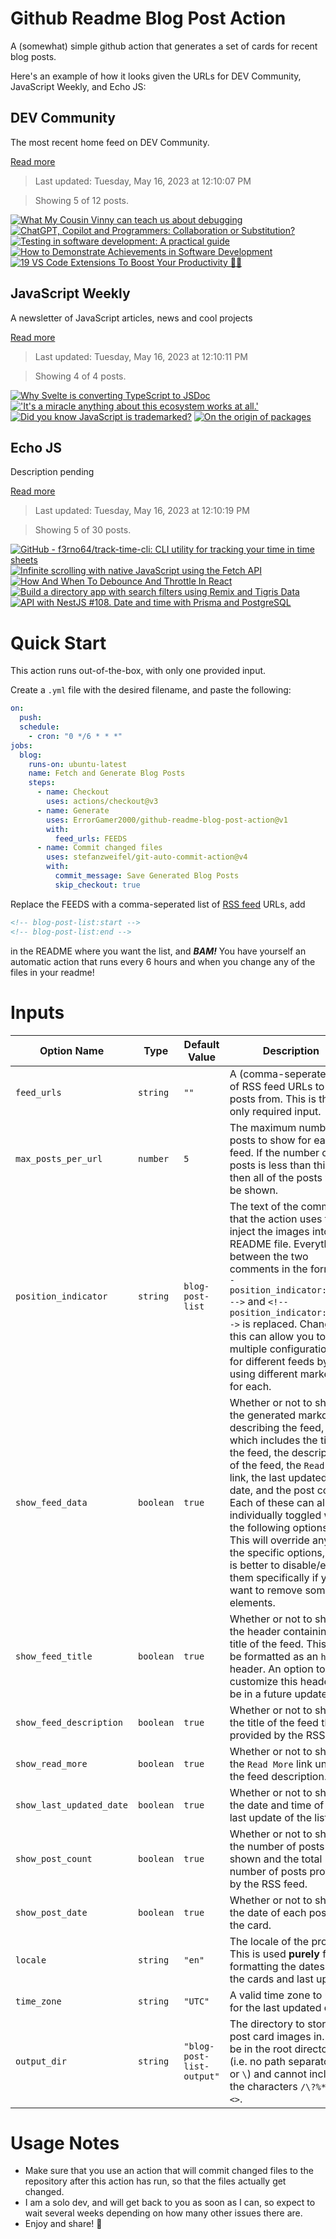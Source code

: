 # Github Readme Blog Post Action

A (somewhat) simple github action that generates a set of cards for recent blog posts.

Here's an example of how it looks given the URLs for DEV Community, JavaScript Weekly, and Echo JS:

<!-- post-list:start -->
## DEV Community

The most recent home feed on DEV Community.

[Read more](https://dev.to)
> Last updated: Tuesday, May 16, 2023 at 12:10:07 PM

> Showing 5 of 12 posts.

[![What My Cousin Vinny can teach us about debugging](https://raw.githubusercontent.com/ErrorGamer2000/github-readme-blog-post-action/main/generated_files/DEV_Community/What_My_Cousin_Vinny_can_teach_us_about_debugging.svg)](https://dev.to/propelauthblog/what-my-cousin-vinny-can-teach-us-about-debugging-293j)
[![ChatGPT, Copilot and Programmers: Collaboration or Substitution?](https://raw.githubusercontent.com/ErrorGamer2000/github-readme-blog-post-action/main/generated_files/DEV_Community/ChatGPT__Copilot_and_Programmers__Collaboration_or_Substitution_.svg)](https://dev.to/mpotapov/chatgpt-copilot-and-programmers-collaboration-or-substitution-47a2)
[![Testing in software development: A practical guide](https://raw.githubusercontent.com/ErrorGamer2000/github-readme-blog-post-action/main/generated_files/DEV_Community/Testing_in_software_development__A_practical_guide.svg)](https://dev.to/educative/testing-in-software-development-a-practical-guide-52k)
[![How to Demonstrate Achievements in Software Development](https://raw.githubusercontent.com/ErrorGamer2000/github-readme-blog-post-action/main/generated_files/DEV_Community/How_to_Demonstrate_Achievements_in_Software_Development.svg)](https://dev.to/snowman647/how-to-demonstrate-achievements-in-software-development-3jbk)
[![19 VS Code Extensions To Boost Your Productivity 🚀🔥](https://raw.githubusercontent.com/ErrorGamer2000/github-readme-blog-post-action/main/generated_files/DEV_Community/19_VS_Code_Extensions_To_Boost_Your_Productivity_🚀🔥.svg)](https://dev.to/madza/19-vs-code-extensions-to-boost-your-productivity-4npo)


## JavaScript Weekly

A newsletter of JavaScript articles, news and cool projects

[Read more](https://javascriptweekly.com/)
> Last updated: Tuesday, May 16, 2023 at 12:10:11 PM

> Showing 4 of 4 posts.

[![Why Svelte is converting TypeScript to JSDoc](https://raw.githubusercontent.com/ErrorGamer2000/github-readme-blog-post-action/main/generated_files/JavaScript_Weekly/Why_Svelte_is_converting_TypeScript_to_JSDoc.svg)](https://javascriptweekly.com/issues/638)
[!['It's a miracle anything about this ecosystem works at all.'](https://raw.githubusercontent.com/ErrorGamer2000/github-readme-blog-post-action/main/generated_files/JavaScript_Weekly/'It's_a_miracle_anything_about_this_ecosystem_works_at_all.'.svg)](https://javascriptweekly.com/issues/637)
[![Did you know JavaScript is trademarked?](https://raw.githubusercontent.com/ErrorGamer2000/github-readme-blog-post-action/main/generated_files/JavaScript_Weekly/Did_you_know_JavaScript_is_trademarked_.svg)](https://javascriptweekly.com/issues/636)
[![On the origin of packages](https://raw.githubusercontent.com/ErrorGamer2000/github-readme-blog-post-action/main/generated_files/JavaScript_Weekly/On_the_origin_of_packages.svg)](https://javascriptweekly.com/issues/635)


## Echo JS

Description pending

[Read more](
http://www.echojs.com
)
> Last updated: Tuesday, May 16, 2023 at 12:10:19 PM

> Showing 5 of 30 posts.

[![GitHub - f3rno64/track-time-cli: CLI utility for tracking your time in time sheets](https://raw.githubusercontent.com/ErrorGamer2000/github-readme-blog-post-action/main/generated_files/_Echo_JS_/GitHub_-_f3rno64_track-time-cli__CLI_utility_for_tracking_your_time_in_time_sheets.svg)](https://github.com/f3rno64/track-time-cli)
[![Infinite scrolling with native JavaScript using the Fetch API](https://raw.githubusercontent.com/ErrorGamer2000/github-readme-blog-post-action/main/generated_files/_Echo_JS_/Infinite_scrolling_with_native_JavaScript_using_the_Fetch_API.svg)](https://www.ma-no.org/en/programming/javascript/infinite-scrolling-with-native-javascript-using-the-fetch-api)
[![How And When To Debounce And Throttle In React](https://raw.githubusercontent.com/ErrorGamer2000/github-readme-blog-post-action/main/generated_files/_Echo_JS_/How_And_When_To_Debounce_And_Throttle_In_React.svg)](https://soshace.com/how-and-when-to-debounce-and-throttle-in-react/)
[![
Build a directory app with search filters using Remix and Tigris Data
](https://raw.githubusercontent.com/ErrorGamer2000/github-readme-blog-post-action/main/generated_files/_Echo_JS_/_Build_a_directory_app_with_search_filters_using_Remix_and_Tigris_Data_.svg)](https://www.learnwithjason.dev/blog/tigris-data-remix-custom-search/)
[![API with NestJS #108. Date and time with Prisma and PostgreSQL](https://raw.githubusercontent.com/ErrorGamer2000/github-readme-blog-post-action/main/generated_files/_Echo_JS_/API_with_NestJS__108._Date_and_time_with_Prisma_and_PostgreSQL.svg)](https://wanago.io/2023/05/15/api-nestjs-prisma-date-timezones-postgresql/)


<!-- post-list:end -->

# Quick Start

This action runs out-of-the-box, with only one provided input.

Create a `.yml` file with the desired filename, and paste the following:

```yml
on:
  push:
  schedule:
    - cron: "0 */6 * * *"
jobs:
  blog:
    runs-on: ubuntu-latest
    name: Fetch and Generate Blog Posts
    steps:
      - name: Checkout
        uses: actions/checkout@v3
      - name: Generate
        uses: ErrorGamer2000/github-readme-blog-post-action@v1
        with:
          feed_urls: FEEDS
      - name: Commit changed files
        uses: stefanzweifel/git-auto-commit-action@v4
        with:
          commit_message: Save Generated Blog Posts
          skip_checkout: true
```

Replace the FEEDS with a comma-seperated list of [RSS feed](https://rss.com/blog/how-do-rss-feeds-work/) URLs, add

```md
<!-- blog-post-list:start -->
<!-- blog-post-list:end -->
```

in the README where you want the list, and **_BAM!_** You have yourself an automatic action that runs every 6 hours and when you change any of the files in your readme!

# Inputs

<table>
  <thead>
    <tr>
      <th>Option Name</th>
      <th>Type</th>
      <th>Default Value</th>
      <th>Description</th>
    </tr>
  </thead>
  <tbody>
    <tr>
      <td><code>feed_urls</code></td>
      <td><code>string</code></td>
      <td><code>""</code></td>
      <td>A (comma-seperated) list of RSS feed URLs to load posts from. This is the only required input.</td>
    </tr>
    <tr>
      <td><code>max_posts_per_url</code></td>
      <td><code>number</code></td>
      <td><code>5</code></td>
      <td>The maximum number of posts to show for each feed. If the number of posts is less than this, then all of the posts will be shown.</td>
    </tr>
    <tr>
      <td><code>position_indicator</code></td>
      <td><code>string</code></td>
      <td><code>blog-post-list</code></td>
      <td>The text of the comments that the action uses to inject the images into the README file. Everything between the two comments in the form <code>&lt;!-- position_indicator:start --&gt;</code> and <code>&lt;!-- position_indicator:end --&gt;</code> is replaced. Changing this can allow you to use multiple configurations for different feeds by using different markers for each.</td>
    </tr>
    <tr>
      <td><code>show_feed_data</code></td>
      <td><code>boolean</code></td>
      <td><code>true</code></td>
      <td>Whether or not to show the generated markdown describing the feed, which includes the title of the feed, the description of the feed, the <code>Read More</code> link, the last updated date, and the post count. Each of these can also be individually toggled with the following options. This will override any of the specific options, so it is better to disable/enable them specifically if you want to remove some elements.</td>
    </tr>
    <tr>
      <td><code>show_feed_title</code></td>
      <td><code>boolean</code></td>
      <td><code>true</code></td>
      <td>Whether or not to show the header containing the title of the feed. This will be formatted as an <code>h2</code> header. An option to customize this header will be in a future update.</td>
    </tr>
    <tr>
      <td><code>show_feed_description</code></td>
      <td><code>boolean</code></td>
      <td><code>true</code></td>
      <td>Whether or not to show the title of the feed that is provided by the RSS feed.</td>
    </tr>
    <tr>
      <td><code>show_read_more</code></td>
      <td><code>boolean</code></td>
      <td><code>true</code></td>
      <td>Whether or not to show the <code>Read More</code> link under the feed description.</td>
    </tr>
    <tr>
      <td><code>show_last_updated_date</code></td>
      <td><code>boolean</code></td>
      <td><code>true</code></td>
      <td>Whether or not to show the date and time of the last update of the list.</td>
    </tr>
    <tr>
      <td><code>show_post_count</code></td>
      <td><code>boolean</code></td>
      <td><code>true</code></td>
      <td>Whether or not to show the number of posts shown and the total number of posts provided by the RSS feed.</td>
    </tr>
    <tr>
      <td><code>show_post_date</code></td>
      <td><code>boolean</code></td>
      <td><code>true</code></td>
      <td>Whether or not to show the date of each post on the card.</td>
    </tr>
    <tr>
      <td><code>locale</code></td>
      <td><code>string</code></td>
      <td><code>"en"</code></td>
      <td>The locale of the project. This is used <strong>purely</strong> for formatting the dates of the cards and last update.</td>
    </tr>
    <tr>
      <td><code>time_zone</code></td>
      <td><code>string</code></td>
      <td><code>"UTC"</code></td>
      <td>A valid time zone to use for the last updated date.</td>
    </tr>
    <tr>
      <td><code>output_dir</code></td>
      <td><code>string</code></td>
      <td><code>"blog-post-list-output"</code></td>
      <td>The directory to store the post card images in. Must be in the root directory (i.e. no path separators <code>/</code> or <code>\</code>) and cannot include the characters <code>/\?%*:|"&lt;&gt;</code>.</td>
    </tr>
<!--
    <tr>
      <td><code></code></td>
      <td><cde></cde></td>
      <td><code></code></td>
      <td></td>
    </tr>
-->
  </tbody>
</table>

# Usage Notes

- Make sure that you use an action that will commit changed files to the repository after this action has run, so that the files actually get changed.
- I am a solo dev, and will get back to you as soon as I can, so expect to wait several weeks depending on how many other issues there are.
- Enjoy and share! 🤗
